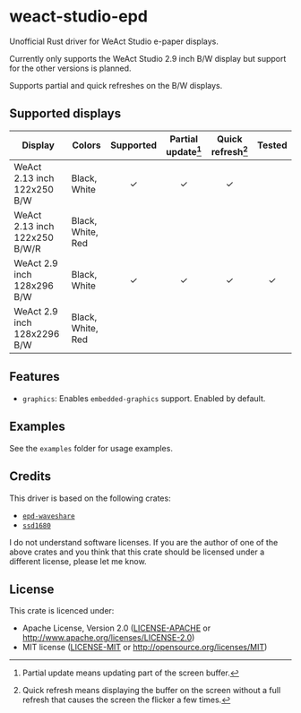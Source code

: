# weact-studio-epd

Unofficial Rust driver for WeAct Studio e-paper displays.

Currently only supports the WeAct Studio 2.9 inch B/W display but support for the other versions is planned.

Supports partial and quick refreshes on the B/W displays.

## Supported displays

| Display | Colors | Supported | Partial update[^1] | Quick refresh[^2] | Tested |
|---|---|:---:|:---:|:---:|:---:|
| WeAct 2.13 inch 122x250 B/W | Black, White | ✓ | ✓ | ✓ |  |
| WeAct 2.13 inch 122x250 B/W/R | Black, White, Red |  |  |  |  |
| WeAct 2.9 inch 128x296 B/W | Black, White | ✓ | ✓ | ✓ | ✓ |
| WeAct 2.9 inch 128x2296 B/W | Black, White, Red |  |  |  |  |

[^1]: Partial update means updating part of the screen buffer.

[^2]: Quick refresh means displaying the buffer on the screen without a full refresh that causes the screen the flicker a few times.

## Features

- `graphics`: Enables `embedded-graphics` support. Enabled by default.

## Examples

See the `examples` folder for usage examples.

## Credits

This driver is based on the following crates:

- [`epd-waveshare`](https://crates.io/crates/epd-waveshare)
- [`ssd1680`](https://crates.io/crates/ssd1680)

I do not understand software licenses. If you are the author of one of the above crates and you think that
this crate should be licensed under a different license, please let me know.

## License

This crate is licenced under:

- Apache License, Version 2.0 ([LICENSE-APACHE](LICENSE-APACHE) or <http://www.apache.org/licenses/LICENSE-2.0>)
- MIT license ([LICENSE-MIT](LICENSE-MIT) or <http://opensource.org/licenses/MIT>)
